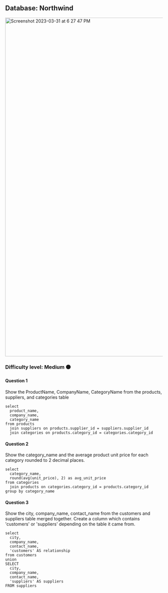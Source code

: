## Database: Northwind

<img width="1082" alt="Screenshot 2023-03-31 at 6 27 47 PM" src="https://user-images.githubusercontent.com/25376135/229258213-eda196d0-7d05-462a-ac43-5774d2b2573d.png">


### Difficulty level: Medium 🟠

#### Question 1

Show the ProductName, CompanyName, CategoryName from the products, suppliers, and categories table

```
select
  product_name,
  company_name,
  category_name
from products
  join suppliers on products.supplier_id = suppliers.supplier_id
  join categories on products.category_id = categories.category_id
```

#### Question 2

Show the category_name and the average product unit price for each category rounded to 2 decimal places.

```
select
  category_name,
  round(avg(unit_price), 2) as avg_unit_price
from categories
  join products on categories.category_id = products.category_id
group by category_name
```

#### Question 3

Show the city, company_name, contact_name from the customers and suppliers table merged together.
Create a column which contains 'customers' or 'suppliers' depending on the table it came from.

```
select
  city,
  company_name,
  contact_name,
  'customers' AS relationship
from customers
union
SELECT
  city,
  company_name,
  contact_name,
  'suppliers' AS suppliers
FROM suppliers
```
